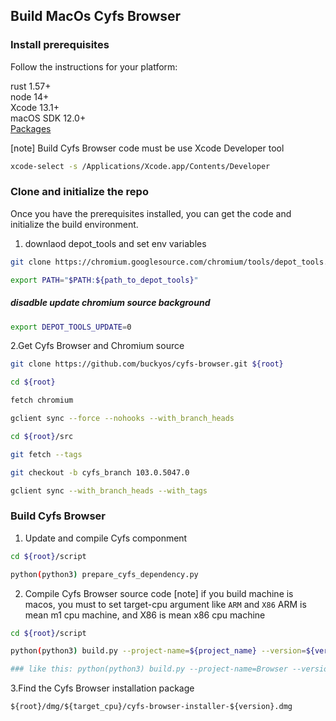 ## Build MacOs Cyfs Browser


### Install prerequisites

Follow the instructions for your platform:

rust 1.57+  
node 14+  
Xcode 13.1+  
macOS SDK 12.0+  
[Packages](http://s.sudre.free.fr/Software/Packages/about.html)  

[note]
Build Cyfs Browser code must be use Xcode Developer tool
```bash
xcode-select -s /Applications/Xcode.app/Contents/Developer
```


### Clone and initialize the repo

Once you have the prerequisites installed, you can get the code and initialize the build environment.

1. downlaod depot_tools and set env variables
```bash
git clone https://chromium.googlesource.com/chromium/tools/depot_tools.git

export PATH="$PATH:${path_to_depot_tools}"
```

##### disadble update chromium source background
```bash
export DEPOT_TOOLS_UPDATE=0
```


2.Get Cyfs Browser and Chromium source
```bash
git clone https://github.com/buckyos/cyfs-browser.git ${root}

cd ${root}

fetch chromium

gclient sync --force --nohooks --with_branch_heads

cd ${root}/src

git fetch --tags

git checkout -b cyfs_branch 103.0.5047.0

gclient sync --with_branch_heads --with_tags
```

### Build Cyfs Browser

1. Update and compile Cyfs componment
```bash
cd ${root}/script

python(python3) prepare_cyfs_dependency.py
```

2. Compile Cyfs Browser source code
[note] if you build machine is macos, you must to set target-cpu argument like `ARM` and `X86`
ARM is mean m1 cpu machine, and X86 is mean x86 cpu machine
```bash
cd ${root}/script

python(python3) build.py --project-name=${project_name} --version=${version} --target-cpu=${target_cpu}

### like this: python(python3) build.py --project-name=Browser --version=1 --target-cpu=ARM
```

3.Find the Cyfs Browser installation package

`${root}/dmg/${target_cpu}/cyfs-browser-installer-${version}.dmg`